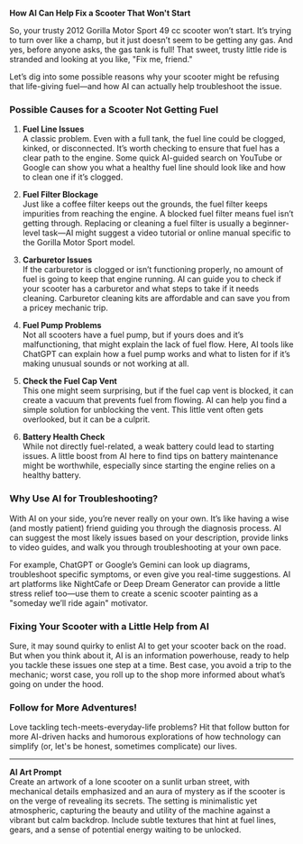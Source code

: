 **How AI Can Help Fix a Scooter That Won't Start**

So, your trusty 2012 Gorilla Motor Sport 49 cc scooter won’t start. It’s trying to turn over like a champ, but it just doesn’t seem to be getting any gas. And yes, before anyone asks, the gas tank is full! That sweet, trusty little ride is stranded and looking at you like, "Fix me, friend."

Let’s dig into some possible reasons why your scooter might be refusing that life-giving fuel—and how AI can actually help troubleshoot the issue. 

### Possible Causes for a Scooter Not Getting Fuel

1. **Fuel Line Issues**  
   A classic problem. Even with a full tank, the fuel line could be clogged, kinked, or disconnected. It’s worth checking to ensure that fuel has a clear path to the engine. Some quick AI-guided search on YouTube or Google can show you what a healthy fuel line should look like and how to clean one if it’s clogged.

2. **Fuel Filter Blockage**  
   Just like a coffee filter keeps out the grounds, the fuel filter keeps impurities from reaching the engine. A blocked fuel filter means fuel isn’t getting through. Replacing or cleaning a fuel filter is usually a beginner-level task—AI might suggest a video tutorial or online manual specific to the Gorilla Motor Sport model.

3. **Carburetor Issues**  
   If the carburetor is clogged or isn’t functioning properly, no amount of fuel is going to keep that engine running. AI can guide you to check if your scooter has a carburetor and what steps to take if it needs cleaning. Carburetor cleaning kits are affordable and can save you from a pricey mechanic trip.

4. **Fuel Pump Problems**  
   Not all scooters have a fuel pump, but if yours does and it’s malfunctioning, that might explain the lack of fuel flow. Here, AI tools like ChatGPT can explain how a fuel pump works and what to listen for if it’s making unusual sounds or not working at all.

5. **Check the Fuel Cap Vent**  
   This one might seem surprising, but if the fuel cap vent is blocked, it can create a vacuum that prevents fuel from flowing. AI can help you find a simple solution for unblocking the vent. This little vent often gets overlooked, but it can be a culprit.

6. **Battery Health Check**  
   While not directly fuel-related, a weak battery could lead to starting issues. A little boost from AI here to find tips on battery maintenance might be worthwhile, especially since starting the engine relies on a healthy battery. 

### Why Use AI for Troubleshooting?

With AI on your side, you’re never really on your own. It’s like having a wise (and mostly patient) friend guiding you through the diagnosis process. AI can suggest the most likely issues based on your description, provide links to video guides, and walk you through troubleshooting at your own pace.

For example, ChatGPT or Google’s Gemini can look up diagrams, troubleshoot specific symptoms, or even give you real-time suggestions. AI art platforms like NightCafe or Deep Dream Generator can provide a little stress relief too—use them to create a scenic scooter painting as a "someday we’ll ride again" motivator.

### Fixing Your Scooter with a Little Help from AI

Sure, it may sound quirky to enlist AI to get your scooter back on the road. But when you think about it, AI is an information powerhouse, ready to help you tackle these issues one step at a time. Best case, you avoid a trip to the mechanic; worst case, you roll up to the shop more informed about what’s going on under the hood.

### Follow for More Adventures!

Love tackling tech-meets-everyday-life problems? Hit that follow button for more AI-driven hacks and humorous explorations of how technology can simplify (or, let's be honest, sometimes complicate) our lives.

---

**AI Art Prompt**  
Create an artwork of a lone scooter on a sunlit urban street, with mechanical details emphasized and an aura of mystery as if the scooter is on the verge of revealing its secrets. The setting is minimalistic yet atmospheric, capturing the beauty and utility of the machine against a vibrant but calm backdrop. Include subtle textures that hint at fuel lines, gears, and a sense of potential energy waiting to be unlocked.